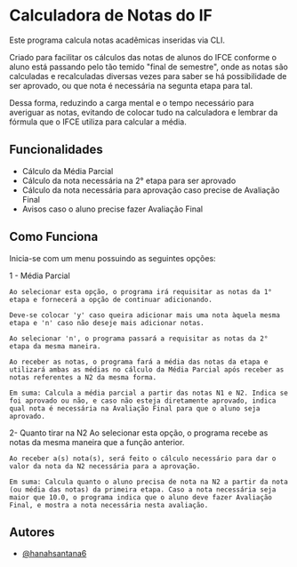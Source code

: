 
# Calculadora de Notas do IF

Este programa calcula notas acadêmicas inseridas via CLI.

Criado para facilitar os cálculos das notas de alunos do IFCE conforme o aluno está passando pelo tão temido "final de semestre", onde as notas são calculadas e recalculadas diversas vezes para saber se há possibilidade de ser aprovado, ou que nota é necessária na segunta etapa para tal. 

Dessa forma, reduzindo a carga mental e o tempo necessário para averiguar as notas, evitando de colocar tudo na calculadora e lembrar da fórmula que o IFCE utiliza para calcular a média.




## Funcionalidades

- Cálculo da Média Parcial
- Cálculo da nota necessária na 2° etapa para ser aprovado
- Cálculo da nota necessária para aprovação caso precise de Avaliação Final
- Avisos caso o aluno precise fazer Avaliação Final






## Como Funciona

Inicia-se com um menu possuindo as seguintes opções:

1 - Média Parcial

    Ao selecionar esta opção, o programa irá requisitar as notas da 1° etapa e fornecerá a opção de continuar adicionando.

    Deve-se colocar 'y' caso queira adicionar mais uma nota àquela mesma etapa e 'n' caso não deseje mais adicionar notas.

    Ao selecionar 'n', o programa passará a requisitar as notas da 2° etapa da mesma maneira.

    Ao receber as notas, o programa fará a média das notas da etapa e utilizará ambas as médias no cálculo da Média Parcial após receber as notas referentes a N2 da mesma forma.

    Em suma: Calcula a média parcial a partir das notas N1 e N2. Indica se foi aprovado ou não, e caso não esteja diretamente aprovado, indica qual nota é necessária na Avaliação Final para que o aluno seja aprovado.

2- Quanto tirar na N2
    Ao selecionar esta opção, o programa recebe as notas da mesma maneira que a função anterior.

    Ao receber a(s) nota(s), será feito o cálculo necessário para dar o valor da nota da N2 necessária para a aprovação.
    
    Em suma: Calcula quanto o aluno precisa de nota na N2 a partir da nota (ou média das notas) da primeira etapa. Caso a nota necessária seja maior que 10.0, o programa indica que o aluno deve fazer Avaliação Final, e mostra a nota necessária nesta avaliação.
## Autores

- [@hanahsantana6](https://github.com/hanahsantana6)


